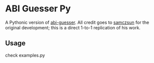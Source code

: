 # ABI Guesser Py

A Pythonic version of [abi-guesser](https://github.com/openchainxyz/abi-guesser/).
All credit goes to [samczsun](https://github.com/samczsun) for the original development; this is a direct 1-to-1 replication of his work.

## Usage

check examples.py
